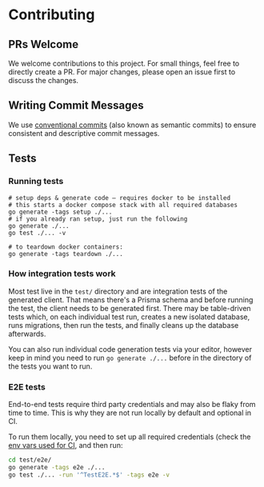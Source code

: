 # Contributing

## PRs Welcome

We welcome contributions to this project. For small things, feel free to directly create a PR. For major changes, please
open an issue first to discuss the changes.

## Writing Commit Messages

We use [conventional commits](https://www.conventionalcommits.org) (also known as semantic commits) to ensure consistent
and descriptive commit messages.

## Tests

### Running tests

```shell
# setup deps & generate code – requires docker to be installed
# this starts a docker compose stack with all required databases
go generate -tags setup ./...
# if you already ran setup, just run the following
go generate ./...
go test ./... -v

# to teardown docker containers:
go generate -tags teardown ./...
```

### How integration tests work

Most test live in the `test/` directory and are integration tests of the generated client. That means there's a Prisma
schema and before running the test, the client needs to be generated first. There may be table-driven tests which, on
each individual test run, creates a new isolated database, runs migrations, then run the tests, and finally cleans up
the database afterwards.

You can also run individual code generation tests via your editor, however keep in mind you need to run
`go generate ./...` before in the directory of the tests you want to run.

### E2E tests

End-to-end tests require third party credentials and may also be flaky from time to time. This is why they are not run
locally by default and optional in CI.

To run them locally, you need to set up all required credentials (check
the [env vars used for CI](https://github.com/gooferOrm/goofer/blob/a8a05c34aadd035303ea4651fcf6187cc4d039a0/.github/workflows/e2e-test.yml#L43),
and then run:

```sh
cd test/e2e/
go generate -tags e2e ./...
go test ./... -run '^TestE2E.*$' -tags e2e -v
```
